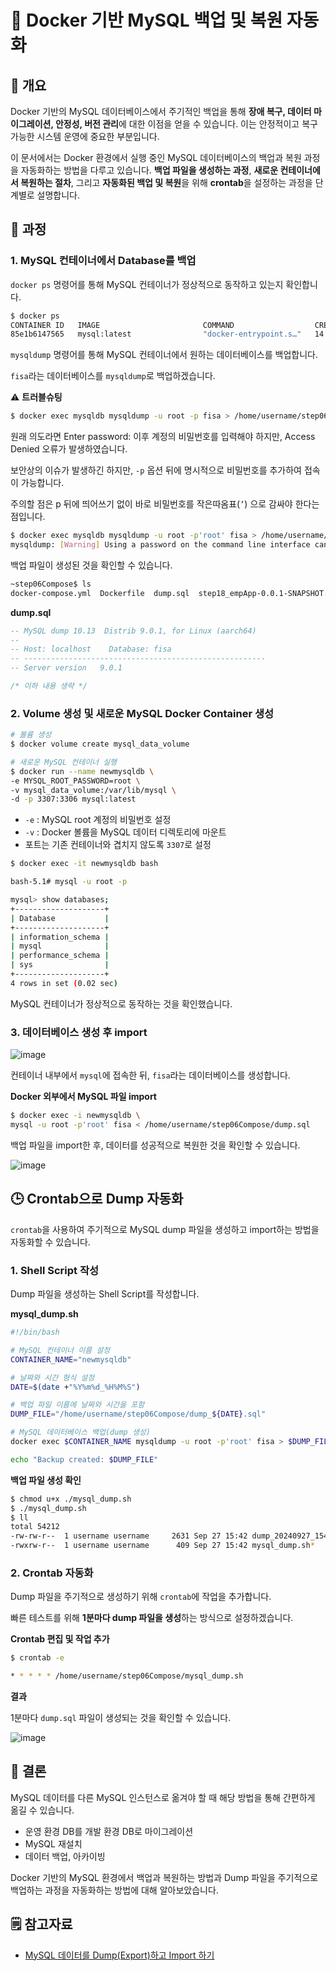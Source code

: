 
# 💾 Docker 기반 MySQL 백업 및 복원 자동화

## 📘 개요

Docker 기반의 MySQL 데이터베이스에서 주기적인 백업을 통해 **장애 복구, 데이터 마이그레이션, 안정성, 버전 관리**에 대한 이점을 얻을 수 있습니다. 이는 안정적이고 복구 가능한 시스템 운영에 중요한 부분입니다.

이 문서에서는 Docker 환경에서 실행 중인 MySQL 데이터베이스의 백업과 복원 과정을 자동화하는 방법을 다루고 있습니다. **백업 파일을 생성하는 과정**, **새로운 컨테이너에서 복원하는 절차**, 그리고 **자동화된 백업 및 복원**을 위해 **crontab**을 설정하는 과정을 단계별로 설명합니다.

## 🔧 과정

### 1. MySQL 컨테이너에서 Database를 백업

`docker ps` 명령어를 통해 MySQL 컨테이너가 정상적으로 동작하고 있는지 확인합니다.

```bash
$ docker ps
CONTAINER ID   IMAGE                       COMMAND                  CREATED          STATUS                      PORTS                                                           NAMES
85e1b6147565   mysql:latest                "docker-entrypoint.s…"   14 minutes ago   Up 14 minutes (healthy)     0.0.0.0:3306->3306/tcp, :::3306->3306/tcp, 33060/tcp            mysqldb
```

`mysqldump` 명령어를 통해 MySQL 컨테이너에서 원하는 데이터베이스를 백업합니다.

`fisa`라는 데이터베이스를 `mysqldump`로 백업하겠습니다.

⚠️ **트러블슈팅**

```bash
$ docker exec mysqldb mysqldump -u root -p fisa > /home/username/step06Compose/dump.sql
```

원래 의도라면 Enter password: 이후 계정의 비밀번호를 입력해야 하지만, Access Denied 오류가 발생하였습니다.

보안상의 이슈가 발생하긴 하지만, `-p` 옵션 뒤에 명시적으로 비밀번호를 추가하여 접속이 가능합니다. 

주의할 점은 p 뒤에 띄어쓰기 없이 바로 비밀번호를 작은따옴표(`’`) 으로 감싸야 한다는 점입니다.

```bash
$ docker exec mysqldb mysqldump -u root -p'root' fisa > /home/username/step06Compose/dump.sql
mysqldump: [Warning] Using a password on the command line interface can be insecure.
```

백업 파일이 생성된 것을 확인할 수 있습니다.

```bash
~step06Compose$ ls
docker-compose.yml  Dockerfile  dump.sql  step18_empApp-0.0.1-SNAPSHOT.jar
```

**dump.sql**
```SQL
-- MySQL dump 10.13  Distrib 9.0.1, for Linux (aarch64)
--
-- Host: localhost    Database: fisa
-- ------------------------------------------------------
-- Server version	9.0.1

/* 이하 내용 생략 */
```

### 2. Volume 생성 및 새로운 MySQL Docker Container 생성

```bash
# 볼륨 생성
$ docker volume create mysql_data_volume

# 새로운 MySQL 컨테이너 실행
$ docker run --name newmysqldb \
-e MYSQL_ROOT_PASSWORD=root \
-v mysql_data_volume:/var/lib/mysql \
-d -p 3307:3306 mysql:latest
```

- `-e` : MySQL root 계정의 비밀번호 설정
- `-v` : Docker 볼륨을 MySQL 데이터 디렉토리에 마운트
- 포트는 기존 컨테이너와 겹치지 않도록 `3307`로 설정

```bash
$ docker exec -it newmysqldb bash

bash-5.1# mysql -u root -p

mysql> show databases;
+--------------------+
| Database           |
+--------------------+
| information_schema |
| mysql              |
| performance_schema |
| sys                |
+--------------------+
4 rows in set (0.02 sec)
```

MySQL 컨테이너가 정상적으로 동작하는 것을 확인했습니다.

### 3. 데이터베이스 생성 후 import

![image](https://github.com/user-attachments/assets/6c18cde2-a0fc-4d13-9a80-3868714711b0)

컨테이너 내부에서 `mysql`에 접속한 뒤, `fisa`라는 데이터베이스를 생성합니다.

**Docker 외부에서 MySQL 파일 import**

```bash
$ docker exec -i newmysqldb \
mysql -u root -p'root' fisa < /home/username/step06Compose/dump.sql
```

백업 파일을 import한 후, 데이터를 성공적으로 복원한 것을 확인할 수 있습니다.

![image](https://github.com/user-attachments/assets/422d63ac-5187-421f-b486-6f35eac49fca)

## 🕒 Crontab으로 Dump 자동화

`crontab`을 사용하여 주기적으로 MySQL dump 파일을 생성하고 import하는 방법을 자동화할 수 있습니다.

### 1. Shell Script 작성

Dump 파일을 생성하는 Shell Script를 작성합니다.

**mysql_dump.sh**

```bash
#!/bin/bash

# MySQL 컨테이너 이름 설정
CONTAINER_NAME="newmysqldb"

# 날짜와 시간 형식 설정
DATE=$(date +"%Y%m%d_%H%M%S")

# 백업 파일 이름에 날짜와 시간을 포함
DUMP_FILE="/home/username/step06Compose/dump_${DATE}.sql"

# MySQL 데이터베이스 백업(dump 생성)
docker exec $CONTAINER_NAME mysqldump -u root -p'root' fisa > $DUMP_FILE

echo "Backup created: $DUMP_FILE"
```

**백업 파일 생성 확인**

```bash
$ chmod u+x ./mysql_dump.sh
$ ./mysql_dump.sh
$ ll
total 54212
-rw-rw-r--  1 username username     2631 Sep 27 15:42 dump_20240927_154231.sql
-rwxrw-r--  1 username username      409 Sep 27 15:42 mysql_dump.sh*
```

### 2. Crontab 자동화

Dump 파일을 주기적으로 생성하기 위해 `crontab`에 작업을 추가합니다.

빠른 테스트를 위해 **1분마다 dump 파일을 생성**하는 방식으로 설정하겠습니다.

**Crontab 편집 및 작업 추가**

```bash
$ crontab -e
```

```bash
* * * * * /home/username/step06Compose/mysql_dump.sh
```

**결과**

1분마다 `dump.sql` 파일이 생성되는 것을 확인할 수 있습니다.

![image](https://github.com/user-attachments/assets/bbf98512-4506-46f5-a703-97a3942dafc1)

## 🏁 결론
MySQL 데이터를 다른 MySQL 인스턴스로 옮겨야 할 때 해당 방법을 통해 간편하게 옮길 수 있습니다. 

- 운영 환경 DB를 개발 환경 DB로 마이그레이션
- MySQL 재설치
- 데이터 백업, 아카이빙

Docker 기반의 MySQL 환경에서 백업과 복원하는 방법과 Dump 파일을 주기적으로 백업하는 과정을 자동화하는 방법에 대해 알아보았습니다.

## 🗒️ 참고자료

- [MySQL 데이터를 Dump(Export)하고 Import 하기](https://musma.github.io/2019/02/12/mysql-dump-and-import.html)

